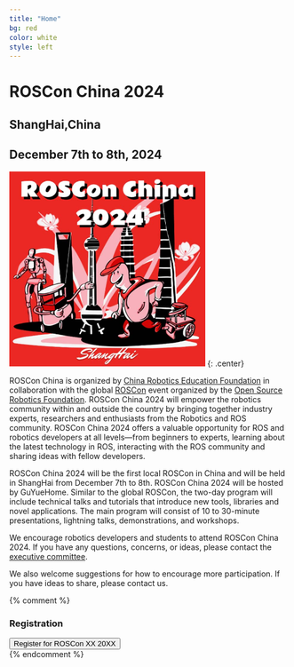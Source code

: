 ```yaml
---
title: "Home"
bg: red
color: white
style: left
---
```


# ROSCon China 2024 

## ShangHai,China

## December 7th to 8th, 2024



<img src="img/ROSCon_China_2024.jpg" alt="ROSCon XX {{ site.roscon_year}}" style="width:70%"/>
{: .center}


ROSCon China is organized by [China Robotics Education Foundation](http://roseducation.org.cn/) in collaboration with the global [ROSCon](https://roscon.ros.org/2024/) event organized by the [Open Source Robotics Foundation](https://www.openrobotics.org/). ROSCon China 2024 will empower the robotics community within and outside the country by bringing together industry experts, researchers and enthusiasts from the Robotics and ROS community. ROSCon China 2024 offers a valuable opportunity for ROS and robotics developers at all levels—from beginners to experts, learning about the latest technology in ROS, interacting with the ROS community and sharing ideas with fellow developers.

ROSCon China 2024 will be the first local ROSCon in China and will be held in ShangHai from December 7th to 8th. ROSCon China 2024 will be hosted by GuYueHome. Similar to the global ROSCon, the two-day program will include technical talks and tutorials that introduce new tools, libraries and novel applications. The main program will consist of 10 to 30-minute presentations, lightning talks, demonstrations, and workshops. 

We encourage robotics developers and students to attend ROSCon China 2024. If you have any questions, concerns, or ideas, please contact the [executive committee](mailto:roscon@guyuehome.com).

We also welcome suggestions for how to encourage more participation. If you have ideas to share, please contact us.


{% comment %}

### Registration

<div class="user-action">
	<button class="register" onclick="window.open('https://rosconxx.regfox.com/roscon-xx-20XX')" target="_blank">
		Register for ROSCon XX 20XX
	</button>
</div>
{% endcomment %}
